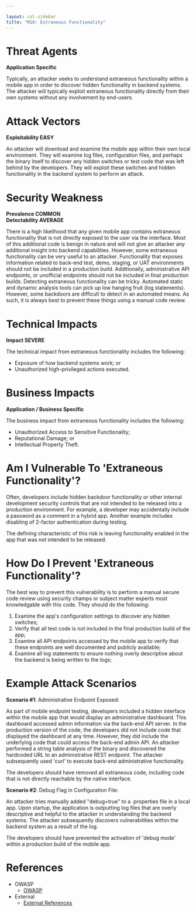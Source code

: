 ```yaml
---

layout: col-sidebar
title: "M10: Extraneous Functionality"
---
```


# Threat Agents

**Application Specific**

Typically, an attacker seeks to understand extraneous functionality within a mobile app in order to discover hidden functionality in backend systems. The attacker will typically exploit extraneous functionality directly from their own systems without any involvement by end-users. 
# Attack Vectors	

**Exploitability EASY**

An attacker will download and examine the mobile app within their own local environment. They will examine log files, configuration files, and perhaps the binary itself to discover any hidden switches or test code that was left behind by the developers. They will exploit these switches and hidden functionality in the backend system to perform an attack. 

# Security Weakness	

**Prevalence COMMON** <br />
**Detectability AVERAGE**

There is a high likelihood that any given mobile app contains extraneous functionality that is not directly exposed to the user via the interface. Most of this additional code is benign in nature and will not give an attacker any additional insight into backend capabilities. However, some extraneous functionality can be very useful to an attacker. Functionality that exposes information related to back-end test, demo, staging, or UAT environments should not be included in a production build. Additionally, administrative API endpoints, or unofficial endpoints should not be included in final production builds. Detecting extraneous functionality can be tricky. Automated static and dynamic analysis tools can pick up low hanging fruit (log statements). However, some backdoors are difficult to detect in an automated means. As such, it is always best to prevent these things using a manual code review.  

# Technical Impacts	

**Impact SEVERE**

The technical impact from extraneous functionality includes the following:
- Exposure of how backend systems work; or
- Unauthorized high-privileged actions executed.


# Business Impacts
	
**Application / Business Specific** 
		

The business impact from extraneous functionality includes the following:
- Unauthorized Access to Sensitive Functionality;
- Reputational Damage; or
- Intellectual Property Theft.

# Am I Vulnerable To 'Extraneous Functionality'?

Often, developers include hidden backdoor functionality or other internal development security controls that are not intended to be released into a production environment. For example, a developer may accidentally include a password as a comment in a hybrid app. Another example includes disabling of 2-factor authentication during testing.

The defining characteristic of this risk is leaving functionality enabled in the app that was not intended to be released.

# How Do I Prevent 'Extraneous Functionality'?

The best way to prevent this vulnerability is to perform a manual secure code review using security champs or subject matter experts most knowledgable with this code. They should do the following:

1. Examine the app's configuration settings to discover any hidden switches;
2. Verify that all test code is not included in the final production build of the app;
3. Examine all API endpoints accessed by the mobile app to verify that these endpoints are well documented and publicly available;
4. Examine all log statements to ensure nothing overly descriptive about the backend is being written to the logs;

# Example Attack Scenarios

**Scenario #1**: Administrative Endpoint Exposed:

As part of mobile endpoint testing, developers included a hidden interface within the mobile app that would display an administrative dashboard. This dashboard accessed admin information via the back-end API server. In the production version of the code, the developers did not include code that displayed the dashboard at any time. However, they did include the underlying code that could access the back-end admin API. An attacker performed a string table analysis of the binary and discovered the hardcoded URL to an administrative REST endpoint. The attacker subsequently used 'curl' to execute back-end administrative functionality.

The developers should have removed all extraneous code, including code that is not directly reachable by the native interface.

**Scenario #2**: Debug Flag in Configuration File:

An attacker tries manually added "debug=true" to a .properties file in a local app. Upon startup, the application is outputting log files that are overly descriptive and helpful to the attacker in understanding the backend systems. The attacker subsequently discovers vulnerabilities within the backend system as a result of the log.

The developers should have prevented the activation of 'debug mode' within a production build of the mobile app.

# References

- OWASP
  - [OWASP](https://www.owasp.org/)
- External
  - [External References](http://cwe.mitre.org/)
